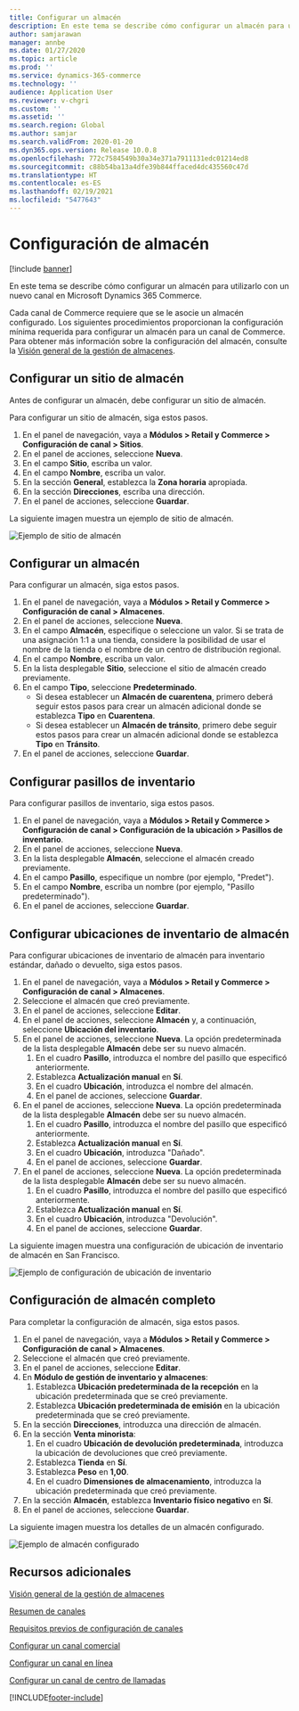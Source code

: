 ```yaml
---
title: Configurar un almacén
description: En este tema se describe cómo configurar un almacén para utilizarlo con un nuevo canal en Microsoft Dynamics 365 Commerce.
author: samjarawan
manager: annbe
ms.date: 01/27/2020
ms.topic: article
ms.prod: ''
ms.service: dynamics-365-commerce
ms.technology: ''
audience: Application User
ms.reviewer: v-chgri
ms.custom: ''
ms.assetid: ''
ms.search.region: Global
ms.author: samjar
ms.search.validFrom: 2020-01-20
ms.dyn365.ops.version: Release 10.0.8
ms.openlocfilehash: 772c7584549b30a34e371a7911131edc01214ed8
ms.sourcegitcommit: c88b54ba13a4dfe39b844ffaced4dc435560c47d
ms.translationtype: HT
ms.contentlocale: es-ES
ms.lasthandoff: 02/19/2021
ms.locfileid: "5477643"
---
```

# <a name="warehouse-set-up"></a>Configuración de almacén

[!include [banner](includes/banner.md)]

En este tema se describe cómo configurar un almacén para utilizarlo con un nuevo canal en Microsoft Dynamics 365 Commerce.

Cada canal de Commerce requiere que se le asocie un almacén configurado. Los siguientes procedimientos proporcionan la configuración mínima requerida para configurar un almacén para un canal de Commerce. Para obtener más información sobre la configuración del almacén, consulte la [Visión general de la gestión de almacenes](../supply-chain/warehousing/warehouse-management-overview.md?toc=/dynamics365/commerce/toc.json).

## <a name="configure-a-warehouse-site"></a>Configurar un sitio de almacén

Antes de configurar un almacén, debe configurar un sitio de almacén.

Para configurar un sitio de almacén, siga estos pasos.

1. En el panel de navegación, vaya a **Módulos \> Retail y Commerce \> Configuración de canal \> Sitios**.
1. En el panel de acciones, seleccione **Nueva**.
1. En el campo **Sitio**, escriba un valor.
1. En el campo **Nombre**, escriba un valor.
1. En la sección **General**, establezca la **Zona horaria** apropiada.
1. En la sección **Direcciones**, escriba una dirección.
1. En el panel de acciones, seleccione **Guardar**.

La siguiente imagen muestra un ejemplo de sitio de almacén.

![Ejemplo de sitio de almacén](media/warehouse-site.png)

## <a name="set-up-a-warehouse"></a>Configurar un almacén

Para configurar un almacén, siga estos pasos.

1. En el panel de navegación, vaya a **Módulos \> Retail y Commerce \> Configuración de canal \> Almacenes**.
1. En el panel de acciones, seleccione **Nueva**.
1. En el campo **Almacén**, especifique o seleccione un valor.  Si se trata de una asignación 1:1 a una tienda, considere la posibilidad de usar el nombre de la tienda o el nombre de un centro de distribución regional.
1. En el campo **Nombre**, escriba un valor.
1. En la lista desplegable **Sitio**, seleccione el sitio de almacén creado previamente.
1. En el campo **Tipo**, seleccione **Predeterminado**.
    - Si desea establecer un **Almacén de cuarentena**, primero deberá seguir estos pasos para crear un almacén adicional donde se establezca **Tipo** en **Cuarentena**.
    - Si desea establecer un **Almacén de tránsito**, primero debe seguir estos pasos para crear un almacén adicional donde se establezca **Tipo** en **Tránsito**.
1. En el panel de acciones, seleccione **Guardar**.

## <a name="set-up-inventory-aisles"></a>Configurar pasillos de inventario

Para configurar pasillos de inventario, siga estos pasos.

1. En el panel de navegación, vaya a **Módulos \> Retail y Commerce \> Configuración de canal \> Configuración de la ubicación \> Pasillos de inventario**.
1. En el panel de acciones, seleccione **Nueva**.
1. En la lista desplegable **Almacén**, seleccione el almacén creado previamente.
1. En el campo **Pasillo**, especifique un nombre (por ejemplo, "Predet").
1. En el campo **Nombre**, escriba un nombre (por ejemplo, "Pasillo predeterminado").
1. En el panel de acciones, seleccione **Guardar**.

## <a name="set-up-warehouse-inventory-locations"></a>Configurar ubicaciones de inventario de almacén

Para configurar ubicaciones de inventario de almacén para inventario estándar, dañado o devuelto, siga estos pasos.

1. En el panel de navegación, vaya a **Módulos \> Retail y Commerce \> Configuración de canal \> Almacenes**.
1. Seleccione el almacén que creó previamente.
1. En el panel de acciones, seleccione **Editar**.
1. En el panel de acciones, seleccione **Almacén** y, a continuación, seleccione **Ubicación del inventario**.
1. En el panel de acciones, seleccione **Nueva**. La opción predeterminada de la lista desplegable **Almacén** debe ser su nuevo almacén.
    1. En el cuadro **Pasillo**, introduzca el nombre del pasillo que especificó anteriormente. 
    1. Establezca **Actualización manual** en **Sí**.
    1. En el cuadro **Ubicación**, introduzca el nombre del almacén.
    1. En el panel de acciones, seleccione **Guardar**.
 1. En el panel de acciones, seleccione **Nueva**.  La opción predeterminada de la lista desplegable **Almacén** debe ser su nuevo almacén.
    1. En el cuadro **Pasillo**, introduzca el nombre del pasillo que especificó anteriormente.  
    1. Establezca **Actualización manual** en **Sí**.
    1. En el cuadro **Ubicación**, introduzca "Dañado".
    1. En el panel de acciones, seleccione **Guardar**.
 1. En el panel de acciones, seleccione **Nueva**.  La opción predeterminada de la lista desplegable **Almacén** debe ser su nuevo almacén.
    1. En el cuadro **Pasillo**, introduzca el nombre del pasillo que especificó anteriormente. 
    1. Establezca **Actualización manual** en **Sí**.
    1. En el cuadro **Ubicación**, introduzca "Devolución".
    1. En el panel de acciones, seleccione **Guardar**.
    
La siguiente imagen muestra una configuración de ubicación de inventario de almacén en San Francisco.

![Ejemplo de configuración de ubicación de inventario](media/warehouse-inventory-locations.png)
    
## <a name="complete-warehouse-setup"></a>Configuración de almacén completo

Para completar la configuración de almacén, siga estos pasos.

1. En el panel de navegación, vaya a **Módulos \> Retail y Commerce \> Configuración de canal \> Almacenes**.
1. Seleccione el almacén que creó previamente.
1. En el panel de acciones, seleccione **Editar**.
1. En **Módulo de gestión de inventario y almacenes**:
    1. Establezca **Ubicación predeterminada de la recepción** en la ubicación predeterminada que se creó previamente.
    1. Establezca **Ubicación predeterminada de emisión** en la ubicación predeterminada que se creó previamente.
1. En la sección **Direcciones**, introduzca una dirección de almacén.
1. En la sección **Venta minorista**: 
    1. En el cuadro **Ubicación de devolución predeterminada**, introduzca la ubicación de devoluciones que creó previamente.
    1. Establezca **Tienda** en **Sí**.
    1. Establezca **Peso** en **1,00**. 
    1. En el cuadro **Dimensiones de almacenamiento**, introduzca la ubicación predeterminada que creó previamente.
1. En la sección **Almacén**, establezca **Inventario físico negativo** en **Sí**.
1. En el panel de acciones, seleccione **Guardar**.

La siguiente imagen muestra los detalles de un almacén configurado.

![Ejemplo de almacén configurado](media/warehouse-sample.png)

## <a name="additional-resources"></a>Recursos adicionales

[Visión general de la gestión de almacenes](../supply-chain/warehousing/warehouse-management-overview.md?toc=/dynamics365/commerce/toc.json)

[Resumen de canales](channels-overview.md)

[Requisitos previos de configuración de canales](channels-prerequisites.md)

[Configurar un canal comercial](channel-setup-retail.md)
    
[Configurar un canal en línea](channel-setup-online.md)

[Configurar un canal de centro de llamadas](channel-setup-callcenter.md)







[!INCLUDE[footer-include](../includes/footer-banner.md)]
